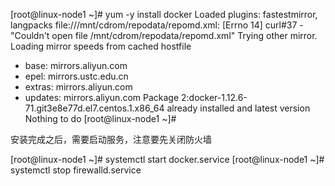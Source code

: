 [root@linux-node1 ~]# yum -y install docker
Loaded plugins: fastestmirror, langpacks
file:///mnt/cdrom/repodata/repomd.xml: [Errno 14] curl#37 - "Couldn't open file /mnt/cdrom/repodata/repomd.xml"
Trying other mirror.
Loading mirror speeds from cached hostfile
 * base: mirrors.aliyun.com
 * epel: mirrors.ustc.edu.cn
 * extras: mirrors.aliyun.com
 * updates: mirrors.aliyun.com
Package 2:docker-1.12.6-71.git3e8e77d.el7.centos.1.x86_64 already installed and latest version
Nothing to do
[root@linux-node1 ~]# 

安装完成之后，需要启动服务，注意要先关闭防火墙

[root@linux-node1 ~]# systemctl start docker.service
[root@linux-node1 ~]# systemctl stop firewalld.service


